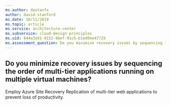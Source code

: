 ```yaml
---
ms.author: dastanfo
author: david-stanford
ms.date: 10/11/2019
ms.topic: article
ms.service: architecture-center
ms.subservice: cloud-design-principles
ms.uid: 844a3a91-0152-4bef-91c6-b1ed0ee47729
ms.assessment_question: Do you minimize recovery issues by sequencing the order of multi-tier applications running on multiple virtual machines?
---
```

## Do you minimize recovery issues by sequencing the order of multi-tier applications running on multiple virtual machines?


Employ Azure Site Recovery Replication of multi-tier web applications to prevent loss of productivity.